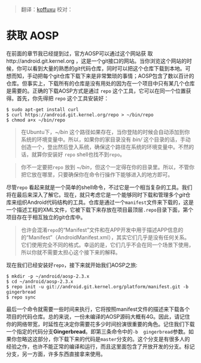> 翻译：[koffuxu](https://github.com/koffuxu)
> 校对：

# 获取 AOSP

在前面的章节我已经提到过，官方AOSP可以通过这个网站获  取http://android.git.kernel.org ，这是一个git接口的网站。当你浏览这个网站的时候，你可以看到大量的熟悉的git代码仓库，同时可以把这个仓库下载到本地。可想而知，手动把每个git仓库下载下来是非常繁琐的事情；AOSP包含了数以百计的仓库。但事实上，下载所有的仓库是没有用处的因为在一个项目中只有某几个仓库是需要的。正确的下载AOSP方式是通过 `repo` 这个工具，它可以在同一个位置获得。首先，你先得把 `repo` 这个工具安装好：

```
$ sudo apt-get install curl
$ curl https://android.git.kernel.org/repo > ~/bin/repo
$ chmod a+x ~/bin/repo
```

> 在Ubuntu下，*~/bin* 这个路径如果存在，当你登陆的时候会自动添加到你系统的环境变量中。所以，如果你的家目录没有 *bin/* 这个目录的话，手动创造一个，登出然后登入系统，确保这个路径在系统的环境变量中。不然的话，就算你安装好 `repo` shell也找不到`repo`。


> 你不一定要把`repo` 放到 *~/bin*，但这个一定得在你的目录里。所以，不管你把它放在哪里，只要确保你在命令行操作下能够进入的地方即可。

尽管`repo` 看起来就是一个简单的shell命令，不过它是一个相当复杂的工具。我们将在最后来深入了解它。现在，就只考虑它是一个能够同时下载和管理多个*git*仓库来组织Android代码结构的工具。仓库是通过一个`manifest`文件来下载的，这是一个描述工程的XML文件，它被下载下来存放在项目最顶层`.repo`目录下面，第个项目存在于相互独立的git仓库中。

> 也许会混淆`repo`的“Manifest”文件和在APP开发中用于描述APP信息的的“Manifest”（AndroidManifest.xml），其实它们几乎是没有任何关系。它们使用完全不同的格式。幸运的是，它们几乎不会在同一个场景下使用，所以你就不需要太担心这个接下来的解释。

现在我们已经安装好`repo`，接下来就开始我们AOSP之旅:

```
$ mkdir -p ~/android/aosp-2.3.x
$ cd ~/android/aosp-2.3.x
$ repo init -u git://android.git.kernel.org/platform/manifest.git -b gingerbread
$ repo sync
```

最后一个命令就需要一些时间来执行，它将按照manifest文件的描述来下载各个项目的代码仓库。总的来说，一份未编译的AOSP源码大概有4G。因此，请记住你的网络带宽，时延性在决定你需要花多少时间扮演很重要的角色。记住我们下载一个指定的代码分支**Gingerbread**。即第三条命令中的`-b  gingerbread`参数。如果你忽略这这部分，你下载下来的代码是`master`分支的。这个分支是有很多人的经验之作，也许不能正常的编译和运行，而且这里面包含了开放开发的分支。标记分支，另一方面，许多东西直接拿来使用。

